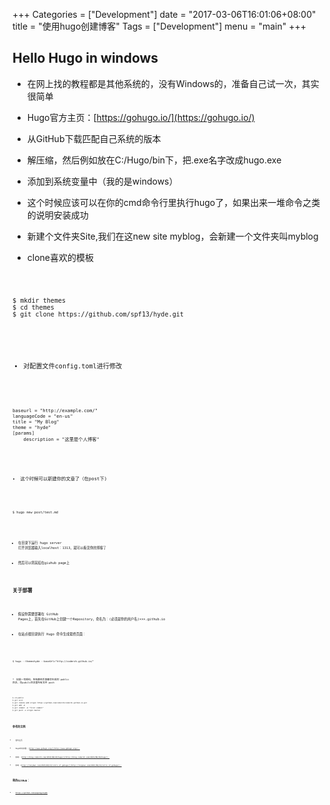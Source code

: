 +++
Categories = ["Development"]
date = "2017-03-06T16:01:06+08:00"
title = "使用hugo创建博客"
Tags = ["Development"]
menu = "main"
+++
## Hello Hugo in windows

* 在网上找的教程都是其他系统的，没有Windows的，准备自己试一次，其实很简单

* Hugo官方主页：[https://gohugo.io/](https://gohugo.io/) 

* 从GitHub下载匹配自己系统的版本

* 解压缩，然后例如放在C:/Hugo/bin下，把.exe名字改成hugo.exe

* 添加到系统变量中（我的是windows）

* 这个时候应该可以在你的cmd命令行里执行hugo了，如果出来一堆命令之类的说明安装成功

* 新建个文件夹Site,我们在这new site myblog，会新建一个文件夹叫myblog

* clone喜欢的模板 

<code>

    $ mkdir themes
    $ cd themes
    $ git clone https://github.com/spf13/hyde.git 

<code/>

* 对配置文件config.toml进行修改

<code>

	baseurl = "http://example.com/"
	languageCode = "en-us"
	title = "My Blog"
	theme = "hyde"
	[params]
    	description = "这里是个人博客"
<code/>

* 这个时候可以新建你的文章了（在post下)

<code>

    $ hugo new post/test.md 
<code/>

* 在目录下运行 hugo server 打开浏览器输入localhost：1313，就可以看见你的博客了

* 然后可以将其挂在giuhub page上

## 关于部署

* 假设你需要部署在 GitHub Pages上，首先在GitHub上创建一个Repository，命名为：(必须是你的用户名)×××.github.io

* 在站点根目录执行 Hugo 命令生成最终页面：

<code>

    $ hugo --theme=hyde --baseUrl="http://coderzh.github.io/"
<code/>

 
*　如果一切顺利，所有静态页面都会生成到 public 目录，将pubilc目录里所有文件 push 

<code>
    
    $ cd public
    $ git init
    $ git remote add origin https://github.com/coderzh/coderzh.github.io.git
    $ git add -A
    $ git commit -m "first commit"
    $ git push -u origin master
<code/>


## 参考的文档

* 官方主页

* Hugo中文文档: [http://www.gohugo.org/](http://www.gohugo.org/)；

* 参考: [http://blog.coderzh.com/2015/08/29/hugo/](http://blog.coderzh.com/2015/08/29/hugo/)；

* 参考：[http://tonybai.com/2015/09/23/intro-of-gohugo/](http://tonybai.com/2015/09/23/intro-of-gohugo/)；


## 我的GitHub：
* https://github.com/pugongyingbo